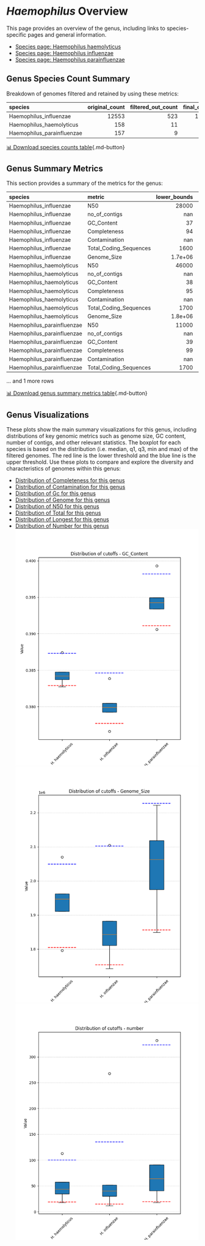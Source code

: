 # *Haemophilus* Overview
This page provides an overview of the genus, including links to species-specific pages and general information.

- [Species page: Haemophilus haemolyticus](Haemophilus_haemolyticus/index.md)
- [Species page: Haemophilus influenzae](Haemophilus_influenzae/index.md)
- [Species page: Haemophilus parainfluenzae](Haemophilus_parainfluenzae/index.md)
## Genus Species Count Summary
Breakdown of genomes filtered and retained by using these metrics:

| species                    |   original_count |   filtered_out_count |   final_count |
|:---------------------------|-----------------:|---------------------:|--------------:|
| Haemophilus_influenzae     |            12553 |                  523 |         12030 |
| Haemophilus_haemolyticus   |              158 |                   11 |           147 |
| Haemophilus_parainfluenzae |              157 |                    9 |           148 |


[📊 Download species counts table](species_counts.csv){.md-button}
## Genus Summary Metrics
This section provides a summary of the metrics for the genus:

| species                    | metric                 |   lower_bounds |   upper_bounds |
|:---------------------------|:-----------------------|---------------:|---------------:|
| Haemophilus_influenzae     | N50                    |    28000       |      nan       |
| Haemophilus_influenzae     | no_of_contigs          |      nan       |      140       |
| Haemophilus_influenzae     | GC_Content             |       37       |       39       |
| Haemophilus_influenzae     | Completeness           |       94       |      nan       |
| Haemophilus_influenzae     | Contamination          |      nan       |        3       |
| Haemophilus_influenzae     | Total_Coding_Sequences |     1600       |     2200       |
| Haemophilus_influenzae     | Genome_Size            |        1.7e+06 |        2.2e+06 |
| Haemophilus_haemolyticus   | N50                    |    46000       |      nan       |
| Haemophilus_haemolyticus   | no_of_contigs          |      nan       |      110       |
| Haemophilus_haemolyticus   | GC_Content             |       38       |       39       |
| Haemophilus_haemolyticus   | Completeness           |       95       |      nan       |
| Haemophilus_haemolyticus   | Contamination          |      nan       |        2       |
| Haemophilus_haemolyticus   | Total_Coding_Sequences |     1700       |     2000       |
| Haemophilus_haemolyticus   | Genome_Size            |        1.8e+06 |        2.1e+06 |
| Haemophilus_parainfluenzae | N50                    |    11000       |      nan       |
| Haemophilus_parainfluenzae | no_of_contigs          |      nan       |      330       |
| Haemophilus_parainfluenzae | GC_Content             |       39       |       40       |
| Haemophilus_parainfluenzae | Completeness           |       99       |      nan       |
| Haemophilus_parainfluenzae | Contamination          |      nan       |        2       |
| Haemophilus_parainfluenzae | Total_Coding_Sequences |     1700       |     2300       |

... and 1 more rows


[📊 Download genus summary metrics table](genus_summary_metrics.csv){.md-button}
## Genus Visualizations
These plots show the main summary visualizations for this genus, including distributions of key genomic metrics such as genome size, GC content, number of contigs, and other relevant statistics. The boxplot for each species is based on the distribution (i.e. median, q1, q3, min and max) of the filtered genomes. The red line is the lower threshold and the blue line is the upper threshold. Use these plots to compare and explore the diversity and characteristics of genomes within this genus:

- [Distribution of Completeness for this genus](Completeness_Specific_boxplot_0.png)
- [Distribution of Contamination for this genus](Contamination_boxplot_0.png)
- [Distribution of Gc for this genus](GC_Content_boxplot_0.png)
- [Distribution of Genome for this genus](Genome_Size_boxplot_0.png)
- [Distribution of N50 for this genus](N50_boxplot_0.png)
- [Distribution of Total for this genus](Total_Coding_Sequences_boxplot_0.png)
- [Distribution of Longest for this genus](longest_boxplot_0.png)
- [Distribution of Number for this genus](number_boxplot_0.png)
![Distribution of Gc](GC_Content_boxplot_0.png)
![Distribution of Genome](Genome_Size_boxplot_0.png)
![Distribution of Number](number_boxplot_0.png)
